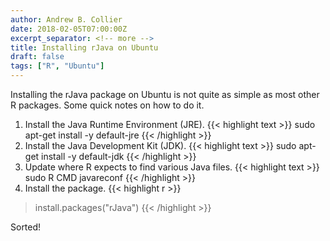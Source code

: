 ```yaml
---
author: Andrew B. Collier
date: 2018-02-05T07:00:00Z
excerpt_separator: <!-- more -->
title: Installing rJava on Ubuntu
draft: false
tags: ["R", "Ubuntu"]
---
```


Installing the rJava package on Ubuntu is not quite as simple as most other R packages. Some quick notes on how to do it.

<!--more-->

1. Install the Java Runtime Environment (JRE).
    {{< highlight text >}}
sudo apt-get install -y default-jre
{{< /highlight >}}
2. Install the Java Development Kit (JDK).
    {{< highlight text >}}
sudo apt-get install -y default-jdk
{{< /highlight >}}
3. Update where R expects to find various Java files.
    {{< highlight text >}}
sudo R CMD javareconf
{{< /highlight >}}
4. Install the package.
    {{< highlight r >}}
> install.packages("rJava")
{{< /highlight >}}

Sorted!

